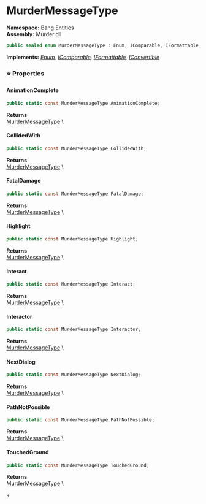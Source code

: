 # MurderMessageType

**Namespace:** Bang.Entities \
**Assembly:** Murder.dll

```csharp
public sealed enum MurderMessageType : Enum, IComparable, IFormattable, IConvertible
```

**Implements:** _[Enum](https://learn.microsoft.com/en-us/dotnet/api/System.Enum?view=net-7.0), [IComparable](https://learn.microsoft.com/en-us/dotnet/api/System.IComparable?view=net-7.0), [IFormattable](https://learn.microsoft.com/en-us/dotnet/api/System.IFormattable?view=net-7.0), [IConvertible](https://learn.microsoft.com/en-us/dotnet/api/System.IConvertible?view=net-7.0)_

### ⭐ Properties
#### AnimationComplete
```csharp
public static const MurderMessageType AnimationComplete;
```

**Returns** \
[MurderMessageType](/Bang/Entities/MurderMessageType.html) \
#### CollidedWith
```csharp
public static const MurderMessageType CollidedWith;
```

**Returns** \
[MurderMessageType](/Bang/Entities/MurderMessageType.html) \
#### FatalDamage
```csharp
public static const MurderMessageType FatalDamage;
```

**Returns** \
[MurderMessageType](/Bang/Entities/MurderMessageType.html) \
#### Highlight
```csharp
public static const MurderMessageType Highlight;
```

**Returns** \
[MurderMessageType](/Bang/Entities/MurderMessageType.html) \
#### Interact
```csharp
public static const MurderMessageType Interact;
```

**Returns** \
[MurderMessageType](/Bang/Entities/MurderMessageType.html) \
#### Interactor
```csharp
public static const MurderMessageType Interactor;
```

**Returns** \
[MurderMessageType](/Bang/Entities/MurderMessageType.html) \
#### NextDialog
```csharp
public static const MurderMessageType NextDialog;
```

**Returns** \
[MurderMessageType](/Bang/Entities/MurderMessageType.html) \
#### PathNotPossible
```csharp
public static const MurderMessageType PathNotPossible;
```

**Returns** \
[MurderMessageType](/Bang/Entities/MurderMessageType.html) \
#### TouchedGround
```csharp
public static const MurderMessageType TouchedGround;
```

**Returns** \
[MurderMessageType](/Bang/Entities/MurderMessageType.html) \


⚡